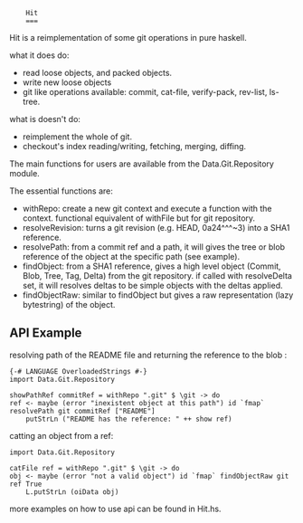         Hit
        ===

Hit is a reimplementation of some git operations in pure haskell.


what it does do:

* read loose objects, and packed objects.
* write new loose objects
* git like operations available: commit, cat-file, verify-pack, rev-list, ls-tree.

what is doesn't do:

* reimplement the whole of git.
* checkout's index reading/writing, fetching, merging, diffing.

The main functions for users are available from the Data.Git.Repository module.

The essential functions are:

* withRepo: create a new git context and execute a function with the context. functional equivalent of withFile but for git repository.
* resolveRevision: turns a git revision (e.g. HEAD, 0a24^^^~3) into a SHA1 reference.
* resolvePath: from a commit ref and a path, it will gives the tree or blob reference of the object at the specific path (see example).
* findObject: from a SHA1 reference, gives a high level object (Commit, Blob, Tree, Tag, Delta) from the git repository. if called with resolveDelta set, it will resolves deltas to be simple objects with the deltas applied.
* findObjectRaw: similar to findObject but gives a raw representation (lazy bytestring) of the object.

API Example
-----------

resolving path of the README file and returning the reference to the blob :

    {-# LANGUAGE OverloadedStrings #-}
    import Data.Git.Repository

    showPathRef commitRef = withRepo ".git" $ \git -> do
	ref <- maybe (error "inexistent object at this path") id `fmap` resolvePath git commitRef ["README"]
        putStrLn ("README has the reference: " ++ show ref)


catting an object from a ref:

    import Data.Git.Repository

    catFile ref = withRepo ".git" $ \git -> do
	obj <- maybe (error "not a valid object") id `fmap` findObjectRaw git ref True
        L.putStrLn (oiData obj)


more examples on how to use api can be found in Hit.hs.
